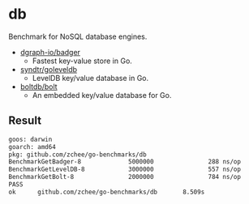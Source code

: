 # db

Benchmark for NoSQL database engines.

-	[dgraph-io/badger](https://github.com/dgraph-io/badger)
	-	Fastest key-value store in Go.
-	[syndtr/goleveldb](https://github.com/syndtr/goleveldb)
	-	LevelDB key/value database in Go.
-	[boltdb/bolt](https://github.com/boltdb/bolt)
	-	An embedded key/value database for Go.

## Result

```sh
goos: darwin
goarch: amd64
pkg: github.com/zchee/go-benchmarks/db
BenchmarkGetBadger-8             5000000               288 ns/op          31.22 MB/s          40 B/op          2 allocs/op
BenchmarkGetLevelDB-8            3000000               557 ns/op          16.16 MB/s         112 B/op          4 allocs/op
BenchmarkGetBolt-8               2000000               784 ns/op          11.47 MB/s         440 B/op          7 allocs/op
PASS
ok      github.com/zchee/go-benchmarks/db       8.509s
```
